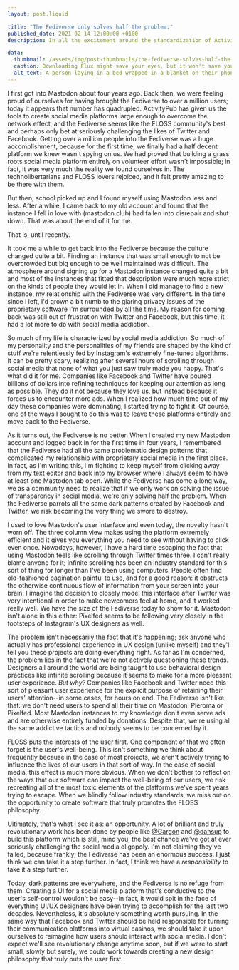 ```yaml
---
layout: post.liquid

title: "The Fediverse only solves half the problem."
published_date: 2021-02-14 12:00:00 +0100
description: In all the excitement around the standardization of ActivityPub, deciding how we'd organize the FOSS social network of the future, we lost track of all the dangerous design patterns that were creeping into the Fediverse out of habit.

data:
  thumbnail: /assets/img/post-thumbnails/the-fediverse-solves-half-the-problem.jpg
  caption: Downloading Flux might save your eyes, but it won't save you from doomscrolling. Photo by Gaelle Marcel on Unsplash
  alt_text: A person laying in a bed wrapped in a blanket on their phone
---
```


I first got into Mastodon about four years ago. Back then, we were feeling proud of ourselves for having brought the Fediverse to over a million users; today it appears that number has quadrupled. ActivityPub has given us the tools to create social media platforms large enough to overcome the network effect, and the Fediverse seems like the FLOSS community's best and perhaps only bet at seriously challenging the likes of Twitter and Facebook. Getting over a million people into the Fediverse was a huge accomplishment, because for the first time, we finally had a half decent platform we knew wasn't spying on us. We had proved that building a grass roots social media platform entirely on volunteer effort wasn't impossible; in fact, it was very much the reality we found ourselves in. The technolibertarians and FLOSS lovers rejoiced, and it felt pretty amazing to be there with them.<span data-separator></span>

But then, school picked up and I found myself using Mastodon less and less. After a while, I came back to my old account and found that the instance I fell in love with (mastodon.club) had fallen into disrepair and shut down. That was about the end of it for me.

That is, until recently.

It took me a while to get back into the Fediverse because the culture changed quite a bit. Finding an instance that was small enough to not be overcrowded but big enough to be well maintained was difficult. The atmosphere around signing up for a Mastodon instance changed quite a bit and most of the instances that fitted that description were much more strict on the kinds of people they would let in. When I did manage to find a new instance, my relationship with the Fediverse was very different. In the time since I left, I'd grown a bit numb to the glaring privacy issues of the proprietary software I'm surrounded by all the time. My reason for coming back was still out of frustration with Twitter and Facebook, but this time, it had a lot more to do with social media addiction.

So much of my life is characterized by social media addiction. So much of my personality and the personalities of my friends are shaped by the kind of stuff we're relentlessly fed by Instagram's extremely fine-tuned algorithms. It can be pretty scary, realizing after several hours of scrolling through social media that none of what you just saw truly made you happy. That's what did it for me. Companies like Facebook and Twitter have poured billions of dollars into refining techniques for keeping our attention as long as possible. They do it not because they love us, but instead because it forces us to encounter more ads. When I realized how much time out of my day these companies were dominating, I started trying to fight it. Of course, one of the ways I sought to do this was to leave these platforms entirely and move back to the Fediverse.

As it turns out, the Fediverse is no better. When I created my new Mastodon account and logged back in for the first time in four years, I remembered that the Fediverse had all the same problematic design patterns that complicated my relationship with proprietary social media in the first place. In fact, as I'm writing this, I'm fighting to keep myself from clicking away from my text editor and back into my browser where I always seem to have at least one Mastodon tab open. While the Fediverse has come a long way, we as a community need to realize that if we only work on solving the issue of transparency in social media, we're only solving half the problem. When the Fediverse parrots all the same dark patterns created by Facebook and Twitter, we risk becoming the very thing we swore to destroy.

I used to love Mastodon's user interface and even today, the novelty hasn't worn off. The three column view makes using the platform extremely efficient and it gives you everything you need to see without having to click even once. Nowadays, however, I have a hard time escaping the fact that using Mastodon feels like scrolling through Twitter times three. I can't really blame anyone for it; infinite scrolling has been an industry standard for this sort of thing for longer than I've been using computers. People often find old-fashioned pagination painful to use, and for a good reason: it obstructs the otherwise continuous flow of information from your screen into your brain. I imagine the decision to closely model this interface after Twitter was very intentional in order to make newcomers feel at home, and it worked really well. We have the size of the Fediverse today to show for it. Mastodon isn't alone in this either: Pixelfed seems to be following very closely in the footsteps of Instagram's UX designers as well.

The problem isn't necessarily the fact that it's happening; ask anyone who actually has professional experience in UX design (unlike myself) and they'll tell you these projects are doing everything right. As far as I'm concerned, the problem lies in the fact that we're not actively questioning these trends. Designers all around the world are being taught to use behavioral design practices like infinite scrolling because it seems to make for a more pleasant user experience. _But why?_ Companies like Facebook and Twitter need this sort of pleasant user experience for the explicit purpose of retaining their users' attention--in some cases, for hours on end. The Fediverse isn't like that: we don't need users to spend all their time on Mastodon, Pleroma or Pixelfed. Most Mastodon instances to my knowledge don't even serve ads and are otherwise entirely funded by donations. Despite that, we're using all the same addictive tactics and nobody seems to be concerned by it.

FLOSS puts the interests of the user first. One component of that we often forget is the user's well-being. This isn't something we think about frequently because in the case of most projects, we aren't actively trying to influence the lives of our users in that sort of way. In the case of social media, this effect is much more obvious. When we don't bother to reflect on the ways that our software can impact the well-being of our users, we risk recreating all of the most toxic elements of the platforms we've spent years trying to escape. When we blindly follow industry standards, we miss out on the opportunity to create software that truly promotes the FLOSS philosophy.

Ultimately, that's what I see it as: an opportunity. A lot of brilliant and truly revolutionary work has been done by people like [@Gargon](https://mastodon.social/@Gargron) and [@dansup](https://mastodon.social/@dansup) to build this platform which is still, mind you, the best chance we've got at ever seriously challenging the social media oligopoly. I'm not claiming they've failed, because frankly, the Fediverse has been an enormous success. I just think we can take it a step further. In fact, I think we have a _responsibility_ to take it a step further.

Today, dark patterns are everywhere, and the Fediverse is no refuge from them. Creating a UI for a social media platform that's conductive to the user's self-control wouldn't be easy--in fact, it would spit in the face of everything UI/UX designers have been trying to accomplish for the last two decades. Nevertheless, it's absolutely something worth pursuing. In the same way that Facebook and Twitter should be held responsible for turning their communication platforms into virtual casinos, we should take it upon ourselves to reimagine how users should interact with social media. I don't expect we'll see revolutionary change anytime soon, but if we were to start small, slowly but surely, we could work towards creating a new design philosophy that truly puts the user first.

